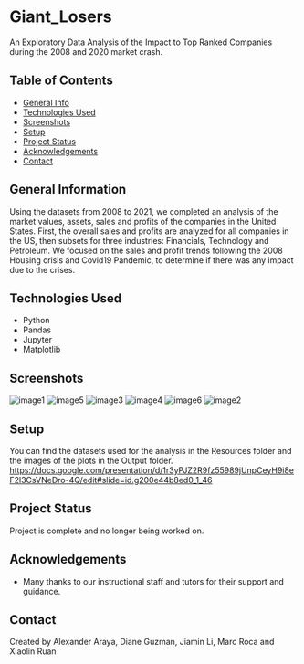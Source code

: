 # Giant_Losers
An Exploratory Data Analysis of the Impact to Top Ranked Companies during the 2008 and 2020 market crash. 

## Table of Contents
* [General Info](#general-information)
* [Technologies Used](#technologies-used)
* [Screenshots](#screenshots)
* [Setup](#setup)
* [Project Status](#project-status)
* [Acknowledgements](#acknowledgements)
* [Contact](#contact)


## General Information
Using the datasets from 2008 to 2021, we completed an analysis of the market values, assets, sales and profits of the companies in the United States.  First, the overall sales and profits are analyzed for all companies in the US, then subsets for three industries: Financials, Technology and Petroleum.  We focused on the sales and profit trends following the 2008 Housing crisis and Covid19 Pandemic, to
determine if there was any impact due to the crises.


## Technologies Used
- Python
- Pandas
- Jupyter
- Matplotlib


## Screenshots
![image1](https://user-images.githubusercontent.com/117790100/215341236-d0a0d0ba-1689-4ec9-b239-cca6793ed6ea.png)
![image5](https://user-images.githubusercontent.com/117790100/215341284-7ff7d85a-eb7d-4c2c-b9cf-d4532a8bfb3d.png)
![image3](https://user-images.githubusercontent.com/117790100/215341323-291a9414-245e-4785-954d-1835e8c067b8.png)
![image4](https://user-images.githubusercontent.com/117790100/215341542-91f9e426-5b7e-4eb3-b3ab-a8c6a5c8221e.png)
![image6](https://user-images.githubusercontent.com/117790100/215341562-4e990994-9fcb-433b-ac7e-26e35372e77b.png)
![image2](https://user-images.githubusercontent.com/117790100/215341898-b58d4c29-b455-4233-b9a0-114175dfd94b.png)


## Setup
You can find the datasets used for the analysis in the Resources folder and the images of the plots in the Output folder.
https://docs.google.com/presentation/d/1r3yPJZ2R9fz55989jUnpCeyH9i8eF2l3CsVNeDro-4Q/edit#slide=id.g200e44b8ed0_1_46


## Project Status
Project is complete and no longer being worked on.


## Acknowledgements
- Many thanks to our instructional staff and tutors for their support and guidance.


## Contact
Created by Alexander Araya, Diane Guzman, Jiamin Li, Marc Roca and Xiaolin Ruan
